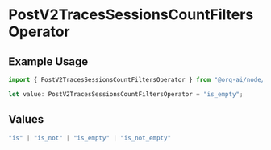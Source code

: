 # PostV2TracesSessionsCountFiltersOperator

## Example Usage

```typescript
import { PostV2TracesSessionsCountFiltersOperator } from "@orq-ai/node/models/operations";

let value: PostV2TracesSessionsCountFiltersOperator = "is_empty";
```

## Values

```typescript
"is" | "is_not" | "is_empty" | "is_not_empty"
```